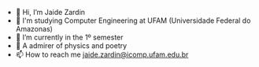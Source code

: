 - 👋 Hi, I’m Jaide Zardin
- 👀 I'm studying Computer Engineering at UFAM (Universidade Federal do Amazonas)
- 🌱 I’m currently in the 1º semester
- 💞️ A admirer of physics and poetry
- 📫 How to reach me jaide.zardin@icomp.ufam.edu.br

<!---
JaideZrdn/JaideZrdn is a ✨ special ✨ repository because its `README.md` (this file) appears on your GitHub profile.
You can click the Preview link to take a look at your changes.
--->
